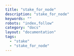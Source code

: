 ```yaml
---
title: "stake_for_node"
description: "stake_for_node"
keywords: ""
robots: "index,follow"
category: "docs"
layout: "documentation"
tags:
  - "stake"
  - "stake_for_node"
---
```

